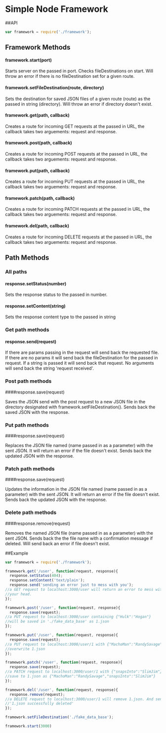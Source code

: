 # Simple Node Framework


##API
```js
var framework = require('./framework');
```

## Framework Methods

#### framework.start(port)

Starts server on the passed in port. Checks fileDestinations on start. Will
throw an error if there is no fileDestination set for a given route.

#### framework.setFileDestination(route, directory)

Sets the destination for saved JSON files of a given route (route) as the
 passed in string (directory). Will throw an error if directory doesn't exist.

#### framework.get(path, callback)

Creates a route for incoming GET requests at the passed in URL, 
the callback takes two arguements: request and response.

#### framework.post(path, callback)

Creates a route for incoming POST requests at the passed in URL, 
the callback takes two arguements: request and response.

#### framework.put(path, callback)

Creates a route for incoming PUT requests at the passed in URL, 
the callback takes two arguements: request and response.

#### framework.patch(path, callback)

Creates a route for incoming PATCH requests at the passed in URL, 
the callback takes two arguements: request and response.

#### framework.del(path, callback)

Creates a route for incoming DELETE requests at the passed in URL, 
the callback takes two arguements: request and response.

## Path Methods

### All paths

#### response.setStatus(number)

Sets the response status to the passed in number.

#### response.setContent(string)

Sets the response content type to the passed in string

### Get path methods

#### response.send(request)

If there are params passing in the request will send back the requested
file. If there are no params it will send back the fileDestination for
the passed in request. If a string is passed it will send back that request.
No arguments will send back the string 'request received'.

### Post path methods

####response.save(request)

Saves the JSON send with the post request to a new JSON file in the
directory designated with framework.setFileDestination(). Sends back the
saved JSON with the response.

### Put path methods

####response.save(request)

Replaces the JSON file named (name passed in as a parameter) with the
sent JSON. It will return an error if the file doesn't exist. Sends back
the updated JSON with the response.

### Patch path methods

####response.save(request)

Updates the information in the JSON file named (name passed in as a
parameter) with the sent JSON. It will return an error if the file doesn't
exist. Sends back the updated JSON with the response.

### Delete path methods

####response.remove(request)

Removes the named JSON file (name passed in as a parameter) with the sent JSON.
Sends back the the file name with a confirmation message if deleted. Will send back
an error if file doesn't exist.


##Example

```js
var framework = require('./framework');

framework.get('/user', function(request, response){
  response.setStatus(404);
  response.setContent('text/plain');
  response.send('sending an error just to mess with you');
//a GET request to localhost:3000/user will return an error to mess with
//your head.
});

framework.post('/user', function(request, response){
  response.save(request);
//a PUT request to localhost:3000/user containing {"Hulk":"Hogan"}
//will be saved in './fake_data_base' as 1.json
});

framework.put('/user', function(request, response){
  response.save(request);
//a PUT request to localhost:3000/user/1 with {"MachoMan":"RandySavage"} will
//overwrite 1.json
});

framework.patch('/user', function(request, response){
  response.save(request);
//a PATCH request to localhost:3000/user/1 with {"snapsInto":"SlimJim"} will
//save to 1.json as {"MachoMan":"RandySavage","snapsInto":"SlimJim"}
});

framework.del('/user', function(request, response){
  response.remove(request);
//a DELETE request to localhost:3000/user/1 will remove 1.json. And send back
//'1.json successfully deleted'
});

framework.setFileDestination('./fake_data_base');

framework.start(3000)
```